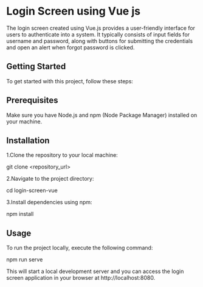 
# Login Screen using Vue js

The login screen created using Vue.js provides a user-friendly interface for users to authenticate into a system. It typically consists of input fields for username and password, along with buttons for submitting the credentials and open an alert when forgot password is clicked.



## Getting Started

To get started with this project, follow these steps:



## Prerequisites

Make sure you have Node.js and npm (Node Package Manager) installed on your machine.
## Installation

1.Clone the repository to your local machine:

git clone <repository_url>

2.Navigate to the project directory:

cd login-screen-vue

3.Install dependencies using npm:

npm install



    
## Usage

To run the project locally, execute the following command:

npm run serve

This will start a local development server and you can access the login screen application in your browser at http://localhost:8080.
